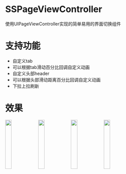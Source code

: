 # SSPageViewController
使用UIPageViewController实现的简单易用的界面切换组件
# 支持功能
- 自定义tab
- 可以根据tab滑动百分比回调自定义动画
- 自定义头部header
- 可以根据头部滑动距离百分比回调自定义动画
- 下拉上拉刷新
# 效果
<img src="https://github.com/namesubai/SSPageViewController/blob/main/默认tab.gif" width = 20% height = 20% />
<img src="https://github.com/namesubai/SSPageViewController/blob/main/自定义tab.gif" width = 20% height = 20% />
<img src="https://github.com/namesubai/SSPageViewController/blob/main/上下拉刷新.gif" width = 20% height = 20% />
<img src="https://github.com/namesubai/SSPageViewController/blob/main/头部图片放大.gif" width = 20% height = 20% />

